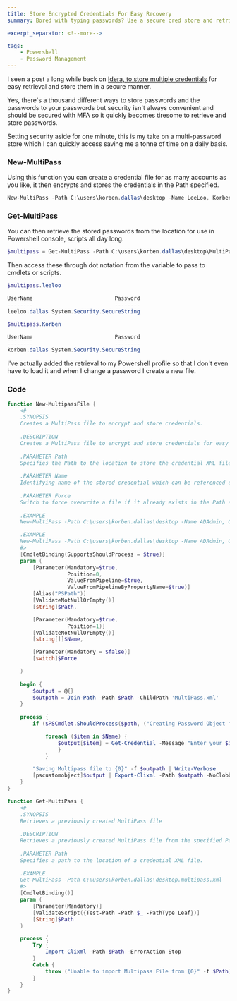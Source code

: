 ```yaml
---
title: Store Encrypted Credentials For Easy Recovery
summary: Bored with typing passwords? Use a secure cred store and retrieve them easily.

excerpt_separator: <!--more-->

tags:
    - Powershell
    - Password Management
---
```


I seen a post a long while back on [Idera, to store multiple credentials](http://community.idera.com/powershell/powertips/b/tips/posts/multipass-securely-storing-multiple-credentials) for easy retrieval and store them in a secure manner.

Yes, there's a thousand different ways to store passwords and the passwords to your passwords but security isn't always convenient and should be secured with MFA so it quickly becomes tiresome to retrieve and store passwords.

Setting security aside for one minute, this is my take on a multi-password store which I can quickly access saving me a tonne of time on a daily basis.

<!--more-->

### New-MultiPass

Using this function you can create a credential file for as many accounts as you like, it then encrypts and stores the credentials in the Path specified.

```powershell
New-MultiPass -Path C:\users\korben.dallas\desktop -Name LeeLoo, Korben -Force
```

### Get-MultiPass

You can then retrieve the stored passwords from the location for use in Powershell console, scripts all day long.

```powershell
$multipass = Get-MultiPass -Path C:\users\korben.dallas\desktop\MultiPass.xml
```
Then access these through dot notation from the variable to pass to cmdlets or scripts.

```powershell
$multipass.leeloo

UserName                          Password
--------                          --------
leeloo.dallas System.Security.SecureString
```

```powershell
$multipass.Korben

UserName                          Password
--------                          --------
korben.dallas System.Security.SecureString
```

I've actually added the retrieval to my Powershell profile so that I don't even have to load it and when I change a password I create a new file.


### Code

```powershell
function New-MultipassFile {
    <#
    .SYNOPSIS
    Creates a MultiPass file to encrypt and store credentials.
    
    .DESCRIPTION
    Creates a MultiPass file to encrypt and store credentials for easy retrieval using Get-MultiPass.
    
    .PARAMETER Path
    Specifies the Path to the location to store the credential XML file.
    
    .PARAMETER Name
    Identifying name of the stored credential which can be referenced during retrieval.
    
    .PARAMETER Force
    Switch to force overwrite a file if it already exists in the Path specified.
    
    .EXAMPLE
    New-MultiPass -Path C:\users\korben.dallas\desktop -Name ADAdmin, O365Admin, Other

    .EXAMPLE
    New-MultiPass -Path C:\users\korben.dallas\desktop -Name ADAdmin, O365Admin, Other -Force
    #>
    [CmdletBinding(SupportsShouldProcess = $true)]
    param (
        [Parameter(Mandatory=$true,
                   Position=0,
                   ValueFromPipeline=$true,
                   ValueFromPipelineByPropertyName=$true)]
        [Alias("PSPath")]
        [ValidateNotNullOrEmpty()]
        [string]$Path,

        [Parameter(Mandatory=$true,
                   Position=1)]
        [ValidateNotNullOrEmpty()]
        [string[]]$Name,

        [Parameter(Mandatory = $false)]
        [switch]$Force

    )
    
    begin {
        $output = @{}
        $outpath = Join-Path -Path $Path -ChildPath 'MultiPass.xml'
    }
    
    process {
        if ($PSCmdlet.ShouldProcess($path, ("Creating Password Object for $Environment"))) {

            foreach ($item in $Name) {
                $output[$item] = Get-Credential -Message "Enter your $item Password"
                }
            }

        "Saving Multipass file to {0}" -f $outpath | Write-Verbose
        [pscustomobject]$output | Export-Clixml -Path $outpath -NoClobber:$(-not $Force)
    }
}

function Get-MultiPass {
    <#
    .SYNOPSIS
    Retrieves a previously created MultiPass file
    
    .DESCRIPTION
    Retrieves a previously created MultiPass file from the specified Path
    
    .PARAMETER Path
    Specifies a path to the location of a credential XML file.
    
    .EXAMPLE
    Get-MultiPass -Path C:\users\korben.dallas\desktop.multipass.xml
    #>
    [CmdletBinding()]
    param (
        [Parameter(Mandatory)]
        [ValidateScript({Test-Path -Path $_ -PathType Leaf})]
        [String]$Path
    )

    process {
        Try {
            Import-Clixml -Path $Path -ErrorAction Stop
        }
        Catch {
            throw ("Unable to import Multipass File from {0}" -f $Path)
        }
    }
}

```

